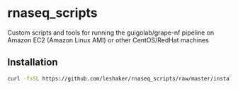 # rnaseq_scripts
Custom scripts and tools for running the guigolab/grape-nf pipeline on Amazon EC2 (Amazon Linux AMI) or other CentOS/RedHat machines

## Installation
```bash
curl -fsSL https://github.com/leshaker/rnaseq_scripts/raw/master/install_rnaseq_pipeline.sh | bash
```
